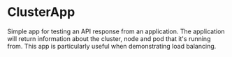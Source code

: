 # ClusterApp

Simple app for testing an API response from an application. The application will return information about the cluster, node and pod that it's running from. This app is particularly useful when demonstrating load balancing.
